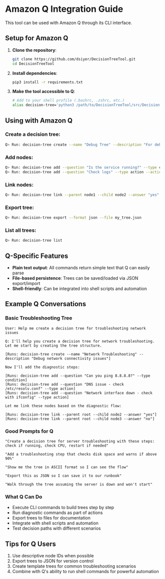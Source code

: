 # Amazon Q Integration Guide

This tool can be used with Amazon Q through its CLI interface.

## Setup for Amazon Q

1. **Clone the repository**:
   ```bash
   git clone https://github.com/dsiyer/DecisionTreeTool.git
   cd DecisionTreeTool
   ```

2. **Install dependencies**:
   ```bash
   pip3 install -r requirements.txt
   ```

3. **Make the tool accessible to Q**:
   ```bash
   # Add to your shell profile (.bashrc, .zshrc, etc.)
   alias decision-tree='python3 /path/to/DecisionTreeTool/src/DecisionTreeTool/decision_tree_tool.py'
   ```

## Using with Amazon Q

### Create a decision tree:
```bash
Q> Run: decision-tree create --name "Debug Tree" --description "For debugging issues"
```

### Add nodes:
```bash
Q> Run: decision-tree add --question "Is the service running?" --type condition
Q> Run: decision-tree add --question "Check logs" --type action --action "tail -f /var/log/app.log"
```

### Link nodes:
```bash
Q> Run: decision-tree link --parent node1 --child node2 --answer "yes"
```

### Export tree:
```bash
Q> Run: decision-tree export --format json --file my_tree.json
```

### List all trees:
```bash
Q> Run: decision-tree list
```

## Q-Specific Features

- **Plain text output**: All commands return simple text that Q can easily parse
- **File-based persistence**: Trees can be saved/loaded via JSON export/import
- **Shell-friendly**: Can be integrated into shell scripts and automation

## Example Q Conversations

### Basic Troubleshooting Tree
```
User: Help me create a decision tree for troubleshooting network issues

Q: I'll help you create a decision tree for network troubleshooting. Let me start by creating the tree structure.

[Runs: decision-tree create --name "Network Troubleshooting" --description "Debug network connectivity issues"]

Now I'll add the diagnostic steps:

[Runs: decision-tree add --question "Can you ping 8.8.8.8?" --type condition]
[Runs: decision-tree add --question "DNS issue - check /etc/resolv.conf" --type action]
[Runs: decision-tree add --question "Network interface down - check with ifconfig" --type action]

Let me link these nodes based on the diagnostic flow:

[Runs: decision-tree link --parent root --child node2 --answer "yes"]
[Runs: decision-tree link --parent root --child node3 --answer "no"]
```

### Good Prompts for Q
```
"Create a decision tree for server troubleshooting with these steps: check if running, check CPU, restart if needed"

"Add a troubleshooting step that checks disk space and warns if above 90%"  

"Show me the tree in ASCII format so I can see the flow"

"Export this as JSON so I can save it to our runbook"

"Walk through the tree assuming the server is down and won't start"
```

### What Q Can Do
- Execute CLI commands to build trees step by step
- Run diagnostic commands as part of actions
- Export trees to files for documentation  
- Integrate with shell scripts and automation
- Test decision paths with different scenarios

## Tips for Q Users

1. Use descriptive node IDs when possible
2. Export trees to JSON for version control
3. Create template trees for common troubleshooting scenarios
4. Combine with Q's ability to run shell commands for powerful automation
